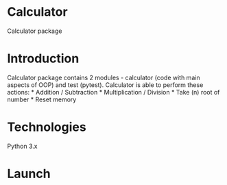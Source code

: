 # Calculator
Calculator package
# Introduction
Calculator package contains 2 modules - calculator (code with main aspects of OOP) and test (pytest).
    Calculator is able to perform these actions:
    * Addition / Subtraction
    * Multiplication / Division
    * Take (n) root of number
    * Reset memory
    
 # Technologies
 Python 3.x
 
 # Launch
 
    
